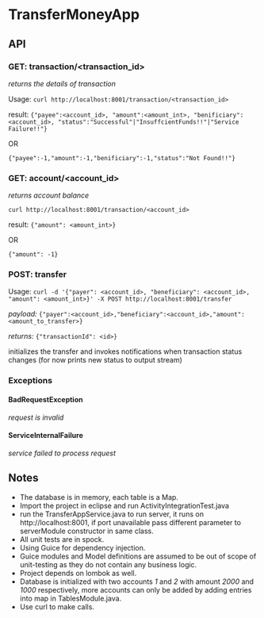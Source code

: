 # TransferMoneyApp
## API
### GET: transaction/<transaction_id>
*returns the details of transaction*

Usage:
```curl http://localhost:8001/transaction/<transaction_id>```

result:
```{"payee":<account_id>, "amount":<amount_int>, "benificiary":<account_id>, "status":"Successful"|"InsuffcientFunds!!"|"Service Failure!!"}```

OR

```{"payee":-1,"amount":-1,"benificiary":-1,"status":"Not Found!!"}```


### GET: account/<account_id>
*returns account balance*

```curl http://localhost:8001/transaction/<account_id>```

result:
```{"amount": <amount_int>}```

OR

```{"amount": -1}```

### POST: transfer
Usage: ```curl -d '{"payer": <account_id>, "beneficiary": <account_id>, "amount": <amount_int>}' -X POST http://localhost:8001/transfer```

*payload:* ```{"payer":<account_id>,"beneficiary":<account_id>,"amount":<amount_to_transfer>}```

*returns:* ```{"transactionId": <id>}```

initializes the transfer and invokes notifications when transaction status changes (for now prints new status to output stream)

### Exceptions

#### BadRequestException
*request is invalid*

#### ServiceInternalFailure
*service failed to process request*

## Notes
* The database is in memory, each table is a Map.
* Import the project in eclipse and run ActivityIntegrationTest.java
* run the TransferAppService.java to run server, it runs on http://localhost:8001, if port unavailable pass different parameter to serverModule constructor in same class.
* All unit tests are in spock.
* Using Guice for dependency injection.
* Guice modules and Model definitions are assumed to be out of scope of unit-testing as they do not contain any business logic.
* Project depends on lombok as well.
* Database is initialized with two accounts *1* and *2* with amount *2000* and *1000* respectively, more accounts can only be added by adding entries into map in TablesModule.java.
* Use curl to make calls.
